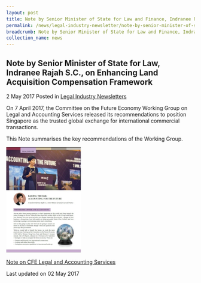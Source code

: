 ```yaml
---
layout: post
title: Note by Senior Minister of State for Law and Finance, Indranee Rajah S.C., to Legal Profession on Technology
permalink: /news/legal-industry-newsletter/note-by-senior-minister-of-state-for-law-and-finance--indranee-r3/
breadcrumb: Note by Senior Minister of State for Law and Finance, Indranee Rajah S.C., to Legal Profession on Technology
collection_name: news
---
```


<style>
  .image {width: 200px;}
  .image img {max-width: 100%;}
</style>

Note by Senior Minister of State for Law, Indranee Rajah S.C., on Enhancing Land Acquisition Compensation Framework
---

2 May 2017 Posted in [Legal Industry Newsletters](/news/legal-industry-newsletters/)

On 7 April 2017, the Committee on the Future Economy Working Group on Legal and Accounting Services released its recommendations to position Singapore as the trusted global exchange for international commercial transactions.

This Note summarises the key recommendations of the Working Group.

<div class="image">
  <a href="/files/NoteonCFELegalandAccountingServices.pdf"><img src="/images/1493714260603.jpg/"></a>
</div>

<a href="/files/NoteonCFELegalandAccountingServices.pdf/">Note on CFE Legal and Accounting Services</a>

<p class="right-side-updated">Last updated on 02 May 2017</p>

